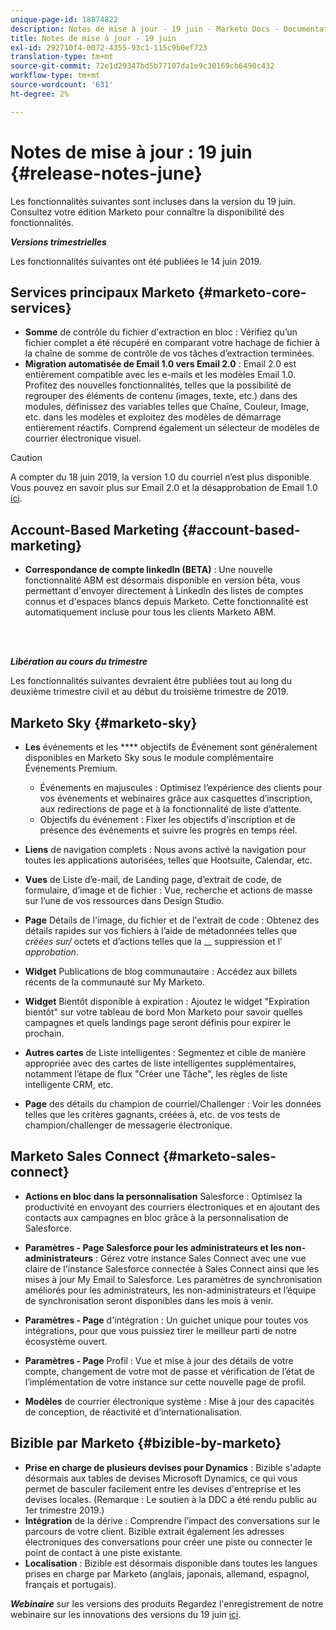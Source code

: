 ```yaml
---
unique-page-id: 18874822
description: Notes de mise à jour - 19 juin - Marketo Docs - Documentation du produit
title: Notes de mise à jour - 19 juin
exl-id: 292710f4-0072-4355-93c1-115c9b0ef723
translation-type: tm+mt
source-git-commit: 72e1d29347bd5b77107da1e9c30169cb6490c432
workflow-type: tm+mt
source-wordcount: '631'
ht-degree: 2%

---
```


# Notes de mise à jour : 19 juin {#release-notes-june}

Les fonctionnalités suivantes sont incluses dans la version du 19 juin. Consultez votre édition Marketo pour connaître la disponibilité des fonctionnalités.

**_Versions trimestrielles_**

Les fonctionnalités suivantes ont été publiées le 14 juin 2019.

## Services principaux Marketo {#marketo-core-services}

* **Somme** de contrôle du fichier d&#39;extraction en bloc : Vérifiez qu’un fichier complet a été récupéré en comparant votre hachage de fichier à la chaîne de somme de contrôle de vos tâches d’extraction terminées.
* **Migration automatisée de Email 1.0 vers Email 2.0** : Email 2.0 est entièrement compatible avec les e-mails et les modèles Email 1.0. Profitez des nouvelles fonctionnalités, telles que la possibilité de regrouper des éléments de contenu (images, texte, etc.) dans des modules, définissez des variables telles que Chaîne, Couleur, Image, etc. dans les modèles et exploitez des modèles de démarrage entièrement réactifs. Comprend également un sélecteur de modèles de courrier électronique visuel.

>[!CAUTION]
>
>A compter du 18 juin 2019, la version 1.0 du courriel n’est plus disponible. Vous pouvez en savoir plus sur Email 2.0 et la désapprobation de Email 1.0 [ici](https://nation.marketo.com/docs/DOC-7038).

## Account-Based Marketing {#account-based-marketing}

* **Correspondance de compte linkedIn (BETA)**  : Une nouvelle fonctionnalité ABM est désormais disponible en version bêta, vous permettant d&#39;envoyer directement à LinkedIn des listes de comptes connus et d&#39;espaces blancs depuis Marketo. Cette fonctionnalité est automatiquement incluse pour tous les clients Marketo ABM.

<br> 

**_Libération au cours du trimestre_**

Les fonctionnalités suivantes devraient être publiées tout au long du deuxième trimestre civil et au début du troisième trimestre de 2019.

## Marketo Sky {#marketo-sky}

* **Les** événements et les  **** objectifs de Événement sont généralement disponibles en Marketo Sky sous le module complémentaire Événements Premium.

   * Événements en majuscules : Optimisez l’expérience des clients pour vos événements et webinaires grâce aux casquettes d’inscription, aux redirections de page et à la fonctionnalité de liste d’attente.
   * Objectifs du événement : Fixer les objectifs d&#39;inscription et de présence des événements et suivre les progrès en temps réel.

* **Liens** de navigation complets : Nous avons activé la navigation pour toutes les applications autorisées, telles que Hootsuite, Calendar, etc.
* **Vues** de Liste d’e-mail, de Landing page, d’extrait de code, de formulaire, d’image et de fichier : Vue, recherche et actions de masse sur l’une de vos ressources dans Design Studio.
* **Page** Détails de l&#39;image, du fichier et de l&#39;extrait de code : Obtenez des détails rapides sur vos fichiers à l’aide de métadonnées telles que  _créées sur/_ octets et d’actions telles que la  __ suppression et l’ _approbation_.
* **Widget** Publications de blog communautaire : Accédez aux billets récents de la communauté sur My Marketo.
* **Widget** Bientôt disponible à expiration : Ajoutez le widget &quot;Expiration bientôt&quot; sur votre tableau de bord Mon Marketo pour savoir quelles campagnes et quels landings page seront définis pour expirer le prochain.
* **Autres cartes** de Liste intelligentes : Segmentez et cible de manière appropriée avec des cartes de liste intelligentes supplémentaires, notamment l’étape de flux &quot;Créer une Tâche&quot;, les règles de liste intelligente CRM, etc.
* **Page** des détails du champion de courriel/Challenger : Voir les données telles que les critères gagnants, créées à, etc. de vos tests de champion/challenger de messagerie électronique.

## Marketo Sales Connect {#marketo-sales-connect}

* **Actions en bloc dans la personnalisation** Salesforce : Optimisez la productivité en envoyant des courriers électroniques et en ajoutant des contacts aux campagnes en bloc grâce à la personnalisation de Salesforce.
* **Paramètres - Page Salesforce pour les administrateurs et les non-administrateurs** : Gérez votre instance Sales Connect avec une vue claire de l&#39;instance Salesforce connectée à Sales Connect ainsi que les mises à jour My Email to Salesforce. Les paramètres de synchronisation améliorés pour les administrateurs, les non-administrateurs et l’équipe de synchronisation seront disponibles dans les mois à venir.
* **Paramètres - Page** d&#39;intégration : Un guichet unique pour toutes vos intégrations, pour que vous puissiez tirer le meilleur parti de notre écosystème ouvert.
* **Paramètres - Page** Profil : Vue et mise à jour des détails de votre compte, changement de votre mot de passe et vérification de l’état de l’implémentation de votre instance sur cette nouvelle page de profil.

* **Modèles** de courrier électronique système : Mise à jour des capacités de conception, de réactivité et d’internationalisation.

## Bizible par Marketo {#bizible-by-marketo}

* **Prise en charge de plusieurs devises pour Dynamics** : Bizible s&#39;adapte désormais aux tables de devises Microsoft Dynamics, ce qui vous permet de basculer facilement entre les devises d&#39;entreprise et les devises locales. (Remarque : Le soutien à la DDC a été rendu public au 1er trimestre 2019.)
* **Intégration** de la dérive : Comprendre l’impact des conversations sur le parcours de votre client. Bizible extrait également les adresses électroniques des conversations pour créer une piste ou connecter le point de contact à une piste existante.
* **Localisation** : Bizible est désormais disponible dans toutes les langues prises en charge par Marketo (anglais, japonais, allemand, espagnol, français et portugais).

***Webinaire*** sur les versions des produits Regardez l&#39;enregistrement de notre webinaire sur les innovations des versions du 19 juin  [ici](https://engage.marketo.com/Marketo-June-Product-Release-2019-On-Demand.html).
